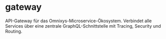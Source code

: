 # gateway
API-Gateway für das Omnixys-Microservice-Ökosystem. Verbindet alle Services über eine zentrale GraphQL-Schnittstelle mit Tracing, Security und Routing.
